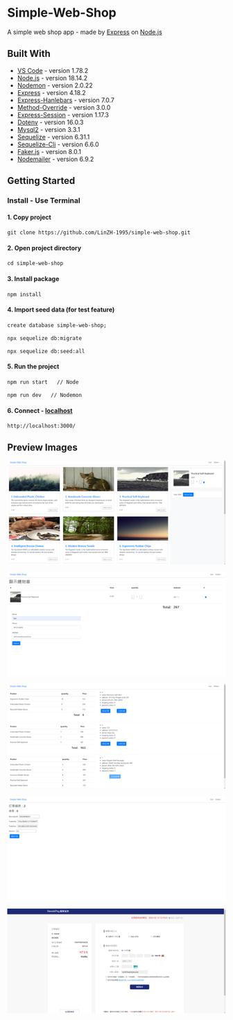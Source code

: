 # Simple-Web-Shop
A simple web shop app - made by [Express](https://expressjs.com/) on [Node.js](https://nodejs.org/en/)

## Built With
* [VS Code](https://code.visualstudio.com/) - version 1.78.2
* [Node.js](https://nodejs.org/en/) - version 18.14.2
* [Nodemon](https://github.com/remy/nodemon) - version 2.0.22
* [Express](https://github.com/expressjs/express) - version 4.18.2
* [Express-Hanlebars](https://github.com/express-handlebars/express-handlebars) - version 7.0.7
* [Method-Override](https://github.com/expressjs/method-override#readme) - version 3.0.0
* [Express-Session](https://github.com/expressjs/session#readme) - version 1.17.3
* [Dotenv](https://github.com/motdotla/dotenv#readme) - version 16.0.3
* [Mysql2](https://github.com/sidorares/node-mysql2#readme) - version 3.3.1
* [Sequelize](https://github.com/sequelize/sequelize) - version 6.31.1
* [Sequelize-Cli](https://github.com/sequelize/cli) - version 6.6.0
* [Faker.js](https://github.com/faker-js/faker) - version 8.0.1
* [Nodemailer](https://github.com/nodemailer/nodemailer) - version 6.9.2

## Getting Started
### Install - Use Terminal

#### 1. Copy project
```
git clone https://github.com/LinZH-1995/simple-web-shop.git
```
#### 2. Open project directory
```
cd simple-web-shop
```
#### 3. Install package
```
npm install
```
#### 4. Import seed data (for test feature)
```
create database simple-web-shop;
```
```
npx sequelize db:migrate
```
```
npx sequelize db:seed:all
```
#### 5. Run the project
```
npm run start   // Node
```
```
npm run dev   // Nodemon
```
#### 6. Connect - [localhost](http://localhost:3000/)
```
http://localhost:3000/
```

## Preview Images
![Home-Page](https://github.com/LinZH-1995/simple-web-shop/blob/main/images/simple-web-shop.png)

![Cart](https://github.com/LinZH-1995/simple-web-shop/blob/main/images/simple-web-shop2.png)

![Orders](https://github.com/LinZH-1995/simple-web-shop/blob/main/images/simple-web-shop3.png)

![Order-ready-pay](https://github.com/LinZH-1995/simple-web-shop/blob/main/images/simple-web-shop4.png)

![NewebPay-Page](https://github.com/LinZH-1995/simple-web-shop/blob/main/images/simple-web-shop5.png)
